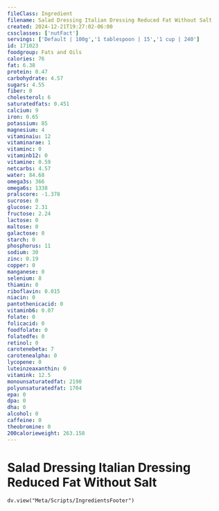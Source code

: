 ```yaml
---
fileClass: Ingredient
filename: Salad Dressing Italian Dressing Reduced Fat Without Salt
created: 2024-12-21T19:27:02-06:00
cssclasses: ['nutFact']
servings: ['Default | 100g','1 tablespoon | 15','1 cup | 240']
id: 171023
foodgroup: Fats and Oils
calories: 76
fat: 6.38
protein: 0.47
carbohydrate: 4.57
sugars: 4.55
fiber: 0
cholesterol: 6
saturatedfats: 0.451
calcium: 9
iron: 0.65
potassium: 85
magnesium: 4
vitaminaiu: 12
vitaminarae: 1
vitaminc: 0
vitaminb12: 0
vitamine: 0.59
netcarbs: 4.57
water: 84.68
omega3s: 366
omega6s: 1338
pralscore: -1.378
sucrose: 0
glucose: 2.31
fructose: 2.24
lactose: 0
maltose: 0
galactose: 0
starch: 0
phosphorus: 11
sodium: 30
zinc: 0.19
copper: 0
manganese: 0
selenium: 8
thiamin: 0
riboflavin: 0.015
niacin: 0
pantothenicacid: 0
vitaminb6: 0.07
folate: 0
folicacid: 0
foodfolate: 0
folatedfe: 0
retinol: 0
carotenebeta: 7
carotenealpha: 0
lycopene: 0
luteinzeaxanthin: 0
vitamink: 12.5
monounsaturatedfat: 2190
polyunsaturatedfat: 1704
epa: 0
dpa: 0
dha: 0
alcohol: 0
caffeine: 0
theobromine: 0
200calorieweight: 263.158
---
```


# Salad Dressing Italian Dressing Reduced Fat Without Salt

```dataviewjs
dv.view("Meta/Scripts/IngredientsFooter")
```